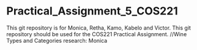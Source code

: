 # Practical_Assignment_5_COS221
This git repository is for Monica, Retha, Kamo, Kabelo and Victor. This git repository should be used for the COS221 Practical Assignment.
//Wine Types and Categories research: Monica
